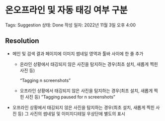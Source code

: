 # 온오프라인 및 자동 태깅 여부 구분

Tags: Suggestion
상태: Done
작성 일자: 2022년 11월 3일 오후 4:00

## Resolution

- 메인 및 검색 결과 페이지에 이미지 썸네일 영역과 툴바 사이에 한 줄 추가
    - 온라인 상황에서 태깅되지 않은 사진을 탐지하는 경우(최초 설치, 새롭게 찍힌 사진 등)
        
        “Tagging n screenshots”
        
    - 오프라인 상황에서 태깅되지 않은 사진을 탐지하는 경우(최초 설치, 새롭게 찍힌 사진 등)
    ”Tagging paused for n screenshots”
- 오프라인 상황에서 태깅되지 않은 사진을 탐지하는 경우(최초 설치, 새롭게 찍힌 사진 등) 그 사진의 썸네일 및 이미지디테일 우상단에 별도의 표시